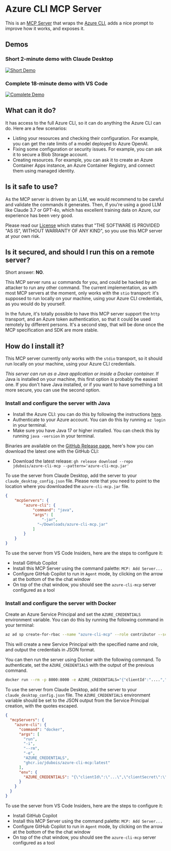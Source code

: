 # Azure CLI MCP Server

This is an [MCP Server](https://modelcontextprotocol.io) that wraps the [Azure CLI](https://learn.microsoft.com/en-us/cli/azure/), adds a nice prompt to improve how it works, and exposes it.

## Demos

### Short 2-minute demo with Claude Desktop

[![Short Demo](https://img.youtube.com/vi/y_OexCcfhW0/0.jpg)](https://www.youtube.com/watch?v=y_OexCcfhW0)

### Complete 18-minute demo with VS Code

[![Complete Demo](https://img.youtube.com/vi/NZxTr32A9lY/0.jpg)](https://www.youtube.com/watch?v=NZxTr32A9lY)

## What can it do?

It has access to the full Azure CLI, so it can do anything the Azure CLI can do. Here are a few scenarios:

- Listing your resources and checking their configuration. For example, you can get the rate limits of a model deployed
  to Azure OpenAI.
- Fixing some configuration or security issues. For example, you can ask it to secure a Blob Storage account.
- Creating resources. For example, you can ask it to create an Azure Container Apps instance, an Azure Container Registry, and connect them using managed identity.

## Is it safe to use?

As the MCP server is driven by an LLM, we would recommend to be careful and validate the commands it generates. Then, if
you're using a good LLM like Claude 3.7 or GPT-4o, which has
excellent training data on Azure, our experience has been very good.

Please read our [License](LICENSE) which states that "THE SOFTWARE IS PROVIDED "AS IS", WITHOUT WARRANTY OF ANY KIND",
so you use this MCP server at your own risk.

## Is it secured, and should I run this on a remote server?

Short answer: **NO**.

This MCP server runs `az` commands for you, and could be hacked by an attacker to run any other command. The current
implementation, as with most MCP servers at the moment, only works with the `stio` transport:
it's supposed to run locally on your machine, using your Azure CLI credentials, as you would do by yourself.

In the future, it's totally possible to have this MCP server support the `http` transport, and an Azure token
authentication, so that it could be used remotely by different persons. It's a second step, that will be done once the
MCP specification and SDK are more stable.

## How do I install it?

This MCP server currently only works with the `stdio` transport, so it should run locally on your machine, using your Azure CLI credentials.

_This server can run as a Java application or inside a Docker container._ If Java is installed on your machine, this
first option is
probably the easiest one. If you don't have Java installed, or if you want to have something a bit more secure, you can
use the second option.

### Install and configure the server with Java

- Install the Azure CLI: you can do this by following the instructions [here](https://learn.microsoft.com/en-us/cli/azure/install-azure-cli).
- Authenticate to your Azure account. You can do this by running `az login` in your terminal.
- Make sure you have Java 17 or higher installed. You can check this by running `java -version` in your terminal.

Binaries are available on the [GitHub Release page](https://github.com/jdubois/azure-cli-mcp/releases), here's how you
can download the latest one with the GitHub CLI:

- Download the latest release: `gh release download --repo jdubois/azure-cli-mcp --pattern='azure-cli-mcp.jar'`

To use the server from Claude Desktop, add the server to your `claude_desktop_config.json` file. Please note that you
need to point to the location
where you downloaded the `azure-cli-mcp.jar` file.

```json
{
    "mcpServers": {
        "azure-cli": {
            "command": "java",
            "args": [
                "-jar",
              "~/Downloads/azure-cli-mcp.jar"
            ]
        }
    }
}
```

To use the server from VS Code Insiders, here are the steps to configure it:

- Install GitHub Copilot
- Install this MCP Server using the command palette: `MCP: Add Server...`
- Configure GitHub Copilot to run in `Agent` mode, by clicking on the arrow at the bottom of the the chat window
- On top of the chat window, you should see the `azure-cli-mcp` server configured as a tool

### Install and configure the server with Docker

Create an Azure Service Principal and set the `AZURE_CREDENTIALS` environment variable. You can do this by running the
following command in your terminal:

```bash
az ad sp create-for-rbac --name "azure-cli-mcp" --role contributor --scopes /subscriptions/<your-subscription-id>/resourceGroups/<your-resource-group> --json-auth
```

This will create a new Service Principal with the specified name and role, and output the credentials in JSON format.

You can then run the server using Docker with the following command. To authenticate, set the `AZURE_CREDENTIALS` with
the output of the previous command.

```bash
docker run --rm -p 8000:8000 -e AZURE_CREDENTIALS="{"clientId":"....","clientSecret":"....",...}" -i ghcr.io/jdubois/azure-cli-mcp:latest
```

To use the server from Claude Desktop, add the server to your `claude_desktop_config.json` file.
The `AZURE_CREDENTIALS` environment variable should be set to the JSON output from the Service Principal creation, with
the quotes escaped.

```json
{
  "mcpServers": {
    "azure-cli": {
      "command": "docker",
      "args": [
        "run",
        "-i",
        "--rm",
        "-e",
        "AZURE_CREDENTIALS",
        "ghcr.io/jdubois/azure-cli-mcp:latest"
      ],
      "env": {
        "AZURE_CREDENTIALS": "{\"clientId\":\"...\",\"clientSecret\":\"...\",..."
      }
    }
  }
}
```

To use the server from VS Code Insiders, here are the steps to configure it:

- Install GitHub Copilot
- Install this MCP Server using the command palette: `MCP: Add Server...`
- Configure GitHub Copilot to run in `Agent` mode, by clicking on the arrow at the bottom of the the chat window
- On top of the chat window, you should see the `azure-cli-mcp` server configured as a tool

